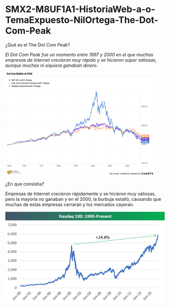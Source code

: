 # SMX2-M8UF1A1-HistoriaWeb-a-o-TemaExpuesto-NilOrtega-The-Dot-Com-Peak

¿Qué es el The Dot Com Peak?

*El Dot Com Peak fue un momento entre 1997 y 2000 en el que muchas empresas de Internet crecieron muy rápido y se hicieron súper valiosas, aunque muchas ni siquiera ganaban dinero.*


![dot](https://github.com/NilOrtega/SMX2-M8UF1A1-HistoriaWeb-a-o-TemaExpuesto-NilOrtega-The-Dot-Com-Peak/blob/main/dot.png)


¿En que consistia?

Empresas de Internet crecieron rápidamente y se hicieron muy valiosas, pero la mayoría no ganaban y en el 2000, la burbuja estalló, causando que muchas de estas empresas cerraran y los mercados cayeran.


![com](https://github.com/NilOrtega/SMX2-M8UF1A1-HistoriaWeb-a-o-TemaExpuesto-NilOrtega-The-Dot-Com-Peak/blob/main/com.png)